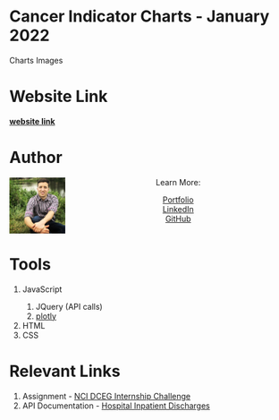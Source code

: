 # Cancer Indicator Charts - January 2022

Charts Images


# Website Link
**[website link](https://www.markdownguide.org/basic-syntax/)**

# Author
<img align="left" width="100" height="100" src="images/me.JPG"> 
<p align="center"> Learn More: <p>
<div align="center">
<a href="https://tlan2.github.io/portfolio/" target="_blank">Portfolio</a>
<br>
<a href="https://www.linkedin.com/in/thomasmorelancaster/" target="_blank">LinkedIn</a>
<br>
<a href="https://github.com/tlan2" target="_blank">GitHub</a>
</div>
<br>

# Tools
<ol>
<li>JavaScript</li>
    <ol> 
        <li>JQuery (API calls)</li> 
        <li><a href="https://plotly.com/javascript/" target="_blank">plotly</a></li> 
    </ol>
<li>HTML</li>
<li>CSS</li>
</ol>

# Relevant Links
<ol>
<li>Assignment - <a href="https://github.com/episphere/internshipChallenge" target="_blank">NCI DCEG Internship Challenge</a></li>
<li>API Documentation - <a href="https://dev.socrata.com/foundry/health.data.ny.gov/gnzp-ekau" target="_blank">Hospital Inpatient Discharges</a></li> 
</ol>



